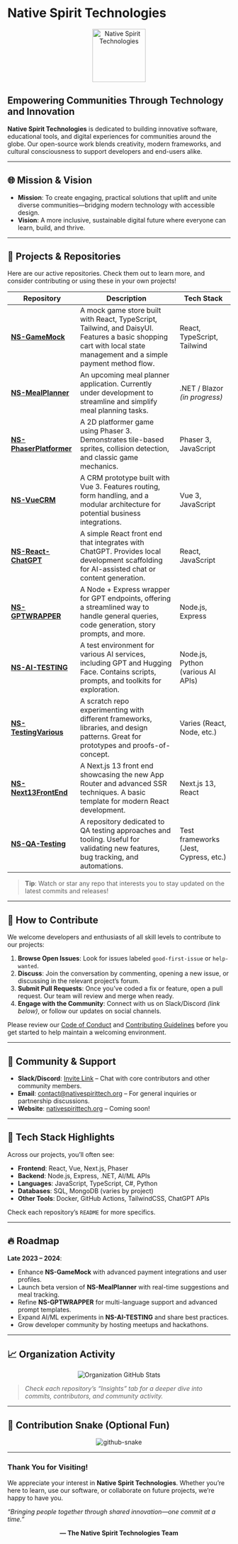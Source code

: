 # Native Spirit Technologies

<p align="center">
  <!-- Replace with your logo if available -->
  <img src="https://user-images.githubusercontent.com/placeholder-org-logo.png" alt="Native Spirit Technologies" width="120" />
</p>

## Empowering Communities Through Technology and Innovation

**Native Spirit Technologies** is dedicated to building innovative software, educational tools, and digital experiences for communities around the globe. Our open-source work blends creativity, modern frameworks, and cultural consciousness to support developers and end-users alike.

---

## 🌐 Mission & Vision

- **Mission**: To create engaging, practical solutions that uplift and unite diverse communities—bridging modern technology with accessible design.  
- **Vision**: A more inclusive, sustainable digital future where everyone can learn, build, and thrive.

---

## 🚀 Projects & Repositories

Here are our active repositories. Check them out to learn more, and consider contributing or using these in your own projects!

| Repository | Description | Tech Stack |
|------------|------------|-----------|
| **[NS-GameMock](https://github.com/Native-Spirit-Technologies/NS-GameMock)** | A mock game store built with React, TypeScript, Tailwind, and DaisyUI. Features a basic shopping cart with local state management and a simple payment method flow. | React, TypeScript, Tailwind |
| **[NS-MealPlanner](https://github.com/Native-Spirit-Technologies/NS-MealPlanner)** | An upcoming meal planner application. Currently under development to streamline and simplify meal planning tasks. | .NET / Blazor *(in progress)* |
| **[NS-PhaserPlatformer](https://github.com/Native-Spirit-Technologies/NS-PhaserPlatformer)** | A 2D platformer game using Phaser 3. Demonstrates tile-based sprites, collision detection, and classic game mechanics. | Phaser 3, JavaScript |
| **[NS-VueCRM](https://github.com/Native-Spirit-Technologies/NS-VueCRM)** | A CRM prototype built with Vue 3. Features routing, form handling, and a modular architecture for potential business integrations. | Vue 3, JavaScript |
| **[NS-React-ChatGPT](https://github.com/Native-Spirit-Technologies/NS-React-ChatGPT)** | A simple React front end that integrates with ChatGPT. Provides local development scaffolding for AI-assisted chat or content generation. | React, JavaScript |
| **[NS-GPTWRAPPER](https://github.com/Native-Spirit-Technologies/NS-GPTWRAPPER)** | A Node + Express wrapper for GPT endpoints, offering a streamlined way to handle general queries, code generation, story prompts, and more. | Node.js, Express |
| **[NS-AI-TESTING](https://github.com/Native-Spirit-Technologies/NS-AI-TESTING)** | A test environment for various AI services, including GPT and Hugging Face. Contains scripts, prompts, and toolkits for exploration. | Node.js, Python (various AI APIs) |
| **[NS-TestingVarious](https://github.com/Native-Spirit-Technologies/NS-TestingVarious)** | A scratch repo experimenting with different frameworks, libraries, and design patterns. Great for prototypes and proofs-of-concept. | Varies (React, Node, etc.) |
| **[NS-Next13FrontEnd](https://github.com/Native-Spirit-Technologies/NS-Next13FrontEnd)** | A Next.js 13 front end showcasing the new App Router and advanced SSR techniques. A basic template for modern React development. | Next.js 13, React |
| **[NS-QA-Testing](https://github.com/Native-Spirit-Technologies/NS-QA-Testing)** | A repository dedicated to QA testing approaches and tooling. Useful for validating new features, bug tracking, and automations. | Test frameworks (Jest, Cypress, etc.) |

> **Tip**: Watch or star any repo that interests you to stay updated on the latest commits and releases!

---

## 🤝 How to Contribute

We welcome developers and enthusiasts of all skill levels to contribute to our projects:

1. **Browse Open Issues**: Look for issues labeled `good-first-issue` or `help-wanted`.  
2. **Discuss**: Join the conversation by commenting, opening a new issue, or discussing in the relevant project’s forum.  
3. **Submit Pull Requests**: Once you’ve coded a fix or feature, open a pull request. Our team will review and merge when ready.  
4. **Engage with the Community**: Connect with us on Slack/Discord *(link below)*, or follow our updates on social channels.

Please review our [Code of Conduct](#) and [Contributing Guidelines](#) before you get started to help maintain a welcoming environment.

---

## 💬 Community & Support

- **Slack/Discord**: [Invite Link](#) – Chat with core contributors and other community members.  
- **Email**: contact@nativespirittech.org – For general inquiries or partnership discussions.  
- **Website**: [nativespirittech.org](#) – Coming soon!

---

## 🌱 Tech Stack Highlights

Across our projects, you’ll often see:

- **Frontend**: React, Vue, Next.js, Phaser  
- **Backend**: Node.js, Express, .NET, AI/ML APIs  
- **Languages**: JavaScript, TypeScript, C#, Python  
- **Databases**: SQL, MongoDB (varies by project)  
- **Other Tools**: Docker, GitHub Actions, TailwindCSS, ChatGPT APIs

Check each repository’s `README` for more specifics.

---

## 🔥 Roadmap

**Late 2023 – 2024**:  
- Enhance **NS-GameMock** with advanced payment integrations and user profiles.  
- Launch beta version of **NS-MealPlanner** with real-time suggestions and meal tracking.  
- Refine **NS-GPTWRAPPER** for multi-language support and advanced prompt templates.  
- Expand AI/ML experiments in **NS-AI-TESTING** and share best practices.  
- Grow developer community by hosting meetups and hackathons.

---

## 📈 Organization Activity

<p align="center">
  <img src="https://github-readme-stats.vercel.app/api?username=Native-Spirit-Technologies&show_icons=true&count_private=true&theme=radical" alt="Organization GitHub Stats" />
</p>

> *Check each repository’s “Insights” tab for a deeper dive into commits, contributors, and community activity.*

---

## 🐍 Contribution Snake (Optional Fun)

<p align="center">
  <picture>
    <source media="(prefers-color-scheme: dark)" srcset="https://raw.githubusercontent.com/tobiasmeyhoefer/tobiasmeyhoefer/output/github-snake-dark.svg" />
    <source media="(prefers-color-scheme: light)" srcset="https://raw.githubusercontent.com/tobiasmeyhoefer/tobiasmeyhoefer/output/github-snake.svg" />
    <img alt="github-snake" src="https://raw.githubusercontent.com/tobiasmeyhoefer/tobiasmeyhoefer/output/github-snake.svg" />
  </picture>
</p>

---

### Thank You for Visiting!

We appreciate your interest in **Native Spirit Technologies**. Whether you’re here to learn, use our software, or collaborate on future projects, we’re happy to have you.  

*“Bringing people together through shared innovation—one commit at a time.”*  

<p align="center">
  <strong>— The Native Spirit Technologies Team</strong>
</p>
